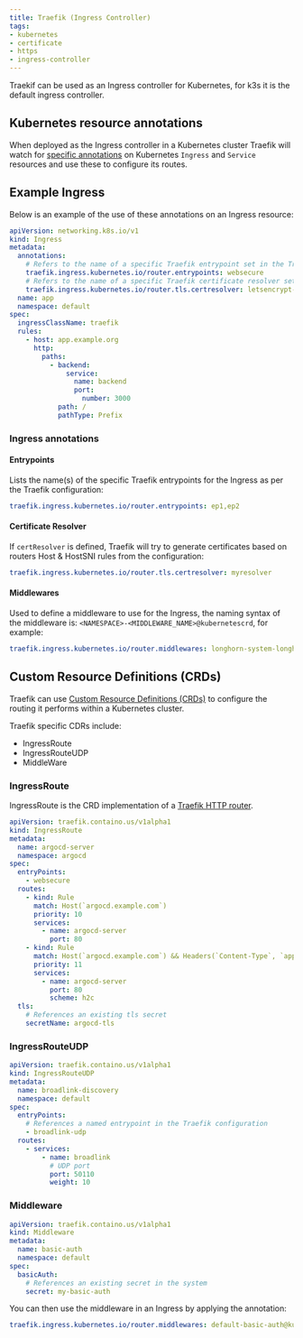 ```yaml
---
title: Traefik (Ingress Controller)
tags:
- kubernetes
- certificate
- https
- ingress-controller
---
```


Traekif can be used as an Ingress controller for Kubernetes, for k3s it is the default ingress controller.
<!--more-->

## Kubernetes resource annotations

When deployed as the Ingress controller in a Kubernetes cluster Traefik will watch for [specific annotations](https://doc.traefik.io/traefik/routing/providers/kubernetes-ingress/#annotations)
on Kubernetes `Ingress` and `Service` resources and use these to configure its routes.

## Example Ingress

Below is an example of the use of these annotations on an Ingress resource:

```yaml
apiVersion: networking.k8s.io/v1
kind: Ingress
metadata:
  annotations:
    # Refers to the name of a specific Traefik entrypoint set in the Traefik configuration
    traefik.ingress.kubernetes.io/router.entrypoints: websecure
    # Refers to the name of a specific Traefik certificate resolver set in the Traefik configuration
    traefik.ingress.kubernetes.io/router.tls.certresolver: letsencrypt--duckdns-resolver
  name: app
  namespace: default
spec:
  ingressClassName: traefik
  rules:
    - host: app.example.org
      http:
        paths:
          - backend:
              service:
                name: backend
                port:
                  number: 3000
            path: /
            pathType: Prefix
```

### Ingress annotations

#### Entrypoints

Lists the name(s) of the specific Traefik entrypoints for the Ingress as per the Traefik configuration:
```yaml
traefik.ingress.kubernetes.io/router.entrypoints: ep1,ep2
```

#### Certificate Resolver

If `certResolver` is defined, Traefik will try to generate certificates based on routers Host & HostSNI rules from the 
configuration:
```yaml
traefik.ingress.kubernetes.io/router.tls.certresolver: myresolver
```

#### Middlewares

Used to define a middleware to use for the Ingress, the naming syntax of the middleware is:
`<NAMESPACE>-<MIDDLEWARE_NAME>@kubernetescrd`, for example:

```yaml
traefik.ingress.kubernetes.io/router.middlewares: longhorn-system-longhorn-auth@kubernetescrd
```

## Custom Resource Definitions (CRDs)

Traefik can use [Custom Resource Definitions (CRDs)](https://doc.traefik.io/traefik/routing/providers/kubernetes-crd/) to
configure the routing it performs within a Kubernetes cluster.

Traefik specific CDRs include:
* IngressRoute
* IngressRouteUDP
* MiddleWare

### IngressRoute

IngressRoute is the CRD implementation of a [Traefik HTTP router](https://doc.traefik.io/traefik/routing/routers/#configuring-http-routers).

```yaml
apiVersion: traefik.containo.us/v1alpha1
kind: IngressRoute
metadata:
  name: argocd-server
  namespace: argocd
spec:
  entryPoints:
    - websecure
  routes:
    - kind: Rule
      match: Host(`argocd.example.com`)
      priority: 10
      services:
        - name: argocd-server
          port: 80
    - kind: Rule
      match: Host(`argocd.example.com`) && Headers(`Content-Type`, `application/grpc`)
      priority: 11
      services:
        - name: argocd-server
          port: 80
          scheme: h2c
  tls:
    # References an existing tls secret
    secretName: argocd-tls
```

### IngressRouteUDP

```yaml
apiVersion: traefik.containo.us/v1alpha1
kind: IngressRouteUDP
metadata:
  name: broadlink-discovery
  namespace: default
spec:
  entryPoints:
    # References a named entrypoint in the Traefik configuration
    - broadlink-udp
  routes:
    - services:
        - name: broadlink
          # UDP port
          port: 50110
          weight: 10
```

### Middleware

```yaml
apiVersion: traefik.containo.us/v1alpha1
kind: Middleware
metadata:
  name: basic-auth
  namespace: default
spec:
  basicAuth:
    # References an existing secret in the system
    secret: my-basic-auth
```

You can then use the middleware in an Ingress by applying the annotation:

```yaml
traefik.ingress.kubernetes.io/router.middlewares: default-basic-auth@kubernetescrd
```
